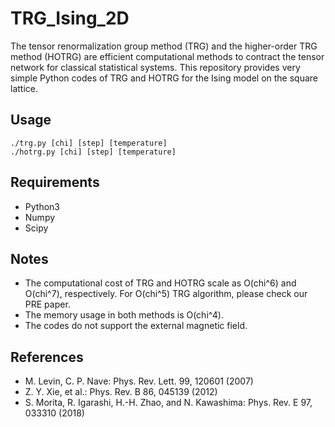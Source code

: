 # TRG_Ising_2D

The tensor renormalization group method (TRG) and the higher-order TRG method (HOTRG) are efficient computational methods to contract the tensor network for classical statistical systems. This repository provides very simple Python codes of TRG and HOTRG for the Ising model on the square lattice.

## Usage

```
./trg.py [chi] [step] [temperature]
./hotrg.py [chi] [step] [temperature]
```

## Requirements

- Python3
- Numpy
- Scipy

## Notes

- The computational cost of TRG and HOTRG scale as O(chi^6) and O(chi^7), respectively.
  For O(chi^5) TRG algorithm, please check our PRE paper.
- The memory usage in both methods is O(chi^4).
- The codes do not support the external magnetic field.

## References

- M. Levin, C. P. Nave: Phys. Rev. Lett. 99, 120601 (2007)
- Z. Y. Xie, et al.: Phys. Rev. B 86, 045139 (2012)
- S. Morita, R. Igarashi, H.-H. Zhao, and N. Kawashima: Phys. Rev. E 97, 033310 (2018)
